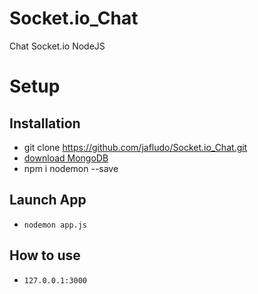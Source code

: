 # Socket.io_Chat
Chat Socket.io NodeJS

# Setup

## Installation
*  git clone https://github.com/jafludo/Socket.io_Chat.git
* [download MongoDB](https://www.mongodb.com/try/download/community)
* npm i nodemon --save

## Launch App
* `nodemon app.js`

## How to use
* `127.0.0.1:3000`

